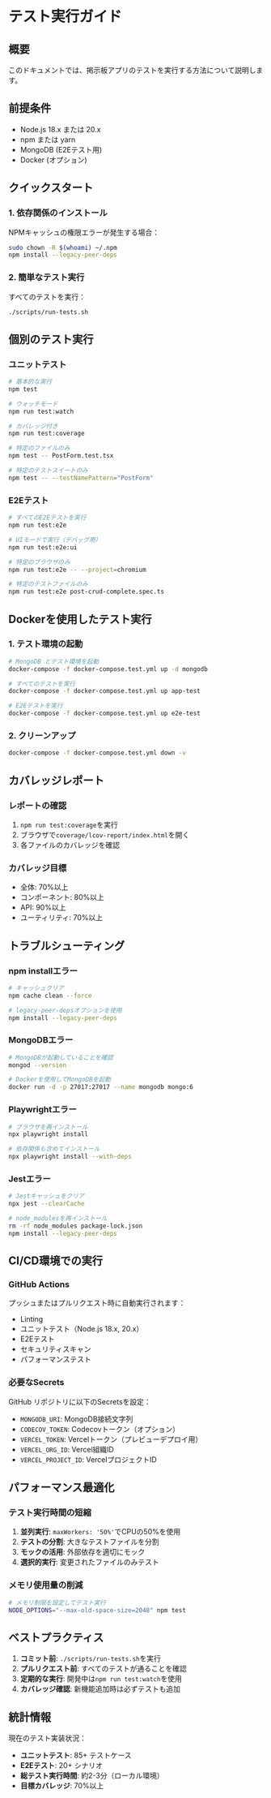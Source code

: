 # テスト実行ガイド

## 概要

このドキュメントでは、掲示板アプリのテストを実行する方法について説明します。

## 前提条件

- Node.js 18.x または 20.x
- npm または yarn
- MongoDB (E2Eテスト用)
- Docker (オプション)

## クイックスタート

### 1. 依存関係のインストール

NPMキャッシュの権限エラーが発生する場合：
```bash
sudo chown -R $(whoami) ~/.npm
npm install --legacy-peer-deps
```

### 2. 簡単なテスト実行

すべてのテストを実行：
```bash
./scripts/run-tests.sh
```

## 個別のテスト実行

### ユニットテスト

```bash
# 基本的な実行
npm test

# ウォッチモード
npm run test:watch

# カバレッジ付き
npm run test:coverage

# 特定のファイルのみ
npm test -- PostForm.test.tsx

# 特定のテストスイートのみ
npm test -- --testNamePattern="PostForm"
```

### E2Eテスト

```bash
# すべてのE2Eテストを実行
npm run test:e2e

# UIモードで実行（デバッグ用）
npm run test:e2e:ui

# 特定のブラウザのみ
npm run test:e2e -- --project=chromium

# 特定のテストファイルのみ
npm run test:e2e post-crud-complete.spec.ts
```

## Dockerを使用したテスト実行

### 1. テスト環境の起動

```bash
# MongoDB とテスト環境を起動
docker-compose -f docker-compose.test.yml up -d mongodb

# すべてのテストを実行
docker-compose -f docker-compose.test.yml up app-test

# E2Eテストを実行
docker-compose -f docker-compose.test.yml up e2e-test
```

### 2. クリーンアップ

```bash
docker-compose -f docker-compose.test.yml down -v
```

## カバレッジレポート

### レポートの確認

1. `npm run test:coverage`を実行
2. ブラウザで`coverage/lcov-report/index.html`を開く
3. 各ファイルのカバレッジを確認

### カバレッジ目標

- 全体: 70%以上
- コンポーネント: 80%以上
- API: 90%以上
- ユーティリティ: 70%以上

## トラブルシューティング

### npm installエラー

```bash
# キャッシュクリア
npm cache clean --force

# legacy-peer-depsオプションを使用
npm install --legacy-peer-deps
```

### MongoDBエラー

```bash
# MongoDBが起動していることを確認
mongod --version

# Dockerを使用してMongoDBを起動
docker run -d -p 27017:27017 --name mongodb mongo:6
```

### Playwrightエラー

```bash
# ブラウザを再インストール
npx playwright install

# 依存関係も含めてインストール
npx playwright install --with-deps
```

### Jestエラー

```bash
# Jestキャッシュをクリア
npx jest --clearCache

# node_modulesを再インストール
rm -rf node_modules package-lock.json
npm install --legacy-peer-deps
```

## CI/CD環境での実行

### GitHub Actions

プッシュまたはプルリクエスト時に自動実行されます：
- Linting
- ユニットテスト（Node.js 18.x, 20.x）
- E2Eテスト
- セキュリティスキャン
- パフォーマンステスト

### 必要なSecrets

GitHub リポジトリに以下のSecretsを設定：
- `MONGODB_URI`: MongoDB接続文字列
- `CODECOV_TOKEN`: Codecovトークン（オプション）
- `VERCEL_TOKEN`: Vercelトークン（プレビューデプロイ用）
- `VERCEL_ORG_ID`: Vercel組織ID
- `VERCEL_PROJECT_ID`: VercelプロジェクトID

## パフォーマンス最適化

### テスト実行時間の短縮

1. **並列実行**: `maxWorkers: '50%'`でCPUの50%を使用
2. **テストの分割**: 大きなテストファイルを分割
3. **モックの活用**: 外部依存を適切にモック
4. **選択的実行**: 変更されたファイルのみテスト

### メモリ使用量の削減

```bash
# メモリ制限を設定してテスト実行
NODE_OPTIONS="--max-old-space-size=2048" npm test
```

## ベストプラクティス

1. **コミット前**: `./scripts/run-tests.sh`を実行
2. **プルリクエスト前**: すべてのテストが通ることを確認
3. **定期的な実行**: 開発中は`npm run test:watch`を使用
4. **カバレッジ確認**: 新機能追加時は必ずテストも追加

## 統計情報

現在のテスト実装状況：
- **ユニットテスト**: 85+ テストケース
- **E2Eテスト**: 20+ シナリオ
- **総テスト実行時間**: 約2-3分（ローカル環境）
- **目標カバレッジ**: 70%以上